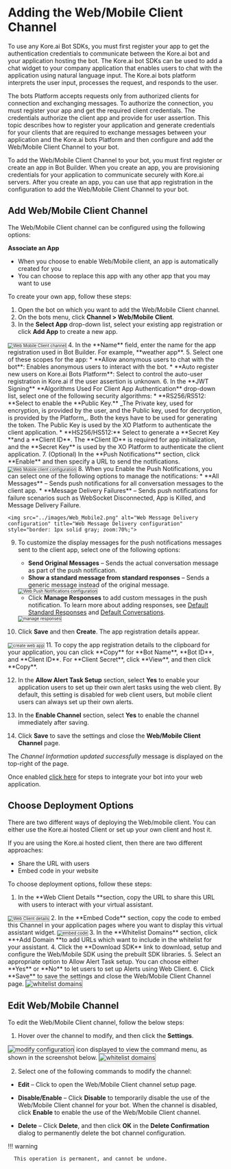 # Adding the Web/Mobile Client Channel

To use any Kore.ai Bot SDKs, you must first register your app to get the authentication credentials to communicate between the Kore.ai bot and your application hosting the bot. The Kore.ai bot SDKs can be used to add a chat widget to your company application that enables users to chat with the application using natural language input. The Kore.ai bots platform interprets the user input, processes the request, and responds to the user.

The bots Platform accepts requests only from authorized clients for connection and exchanging messages. To authorize the connection, you must register your app and get the required client credentials. The credentials authorize the client app and provide for user assertion.
This topic describes how to register your application and generate credentials for your clients that are required to exchange messages between your application and the Kore.ai bots Platform and then configure and add the Web/Mobile Client Channel to your bot.

To add the Web/Mobile Client Channel to your bot, you must first register or create an app in Bot Builder. When you create an app, you are provisioning credentials for your application to communicate securely with Kore.ai servers. After you create an app, you can use that app registration in the configuration to add the Web/Mobile Client Channel to your bot.


## Add Web/Mobile Client Channel

The Web/Mobile Client channel can be configured using the following options:

**Associate an App**

* When you choose to enable Web/Mobile client, an app is automatically created for you
* You can choose to replace this app with any other app that you may want to use

To create your own app, follow these steps:


1. Open the bot on which you want to add the Web/Mobile Client channel.
2. On the bots menu, click **Channel > Web/Mobile** **Client**.
3. In the **Select App** drop-down list, select your existing app registration or click **Add App** to create a new app.
<img src="../images/Web_Mobile.png" alt="Web Mobile Client channel" title="Web Mobile client channel" style="border: 1px solid gray; zoom:70%;">
4. In the **Name** field, enter the name for the app registration used in Bot Builder. For example, **weather app**.
5. Select one of these scopes for the app:
    * **Allow anonymous users to chat with the bot**: Enables anonymous users to interact with the bot.
    * **Auto register new users on Kore.ai Bots Platform**: Select to control the auto-user registration in Kore.ai if the user assertion is unknown.
6. In the **JWT Signing** **Algorithms Used For Client App Authentication** drop-down list, select one of the following security algorithms:
    * **RS256/RS512: **Select to enable the **Public Key.** _The Private key, used for encryption, is provided by the user, and the Public key, used for decryption, is provided by the Platform_. Both the keys have to be used for generating the token. The Public Key is used by the XO Platform to authenticate the client application.
    * **HS256/HS512:** Select to generate a **Secret Key **and a **Client ID**. The **Client ID** is required for app initialization, and the **Secret Key** is used by the XO Platform to authenticate the client application.
7. (Optional) In the **Push Notifications** section, click **Enable** and then specify a URL to send the notifications.
<img src="../images/Web_Mobile1.png" alt="Web Mobile client configuration" title="Web Mobile client configuration" style="border: 1px solid gray; zoom:70%;">
8. When you Enable the Push Notifications, you can select one of the following options to manage the notifications:
    * **All Messages** – Sends push notifications for all conversation messages to the client app.
    * **Message Delivery Failures** – Sends push notifications for failure scenarios such as WebSocket Disconnected, App is Killed, and Message Delivery Failure.

    <img src="../images/Web_Mobile2.png" alt="Web Message Delivery configuration" title="Web Message Delivery configuration" style="border: 1px solid gray; zoom:70%;">

9. To customize the display messages for the push notifications messages sent to the client app, select one of the following options:
    * **Send Original Messages** – Sends the actual conversation message as part of the push notification.
    * **Show a standard message from standard responses** – Sends a generic message instead of the original message.

    <img src="../images/Web_Mobile2_New.png" alt="Web Push Notifications   configuration" title="Web Push Notifications configuration" style="border: 1px solid gray; zoom:70%;">

    * Click **Manage Responses** to add custom messages in the push notification. To learn more about adding responses, see [Default Standard Responses](https://developer.kore.ai/docs/bots/bot-intelligence/default-standard-responses/) and [Default Conversations](https://developer.kore.ai/docs/bots/bot-intelligence/default-dialog/).
    <img src="../images/Web_Mobile3.png" alt="manage responses" title="manage responses" style="border: 1px solid gray; zoom:70%;">
10. Click **Save** and then **Create**. The app registration details appear.
 <img src="../images/Web_Mobile4.png" alt="create web app" title="create web app" style="border: 1px solid gray; zoom:70%;">
11. To copy the app registration details to the clipboard for your application, you can click **Copy** for **Bot Name**, **Bot ID**, and **Client ID**. For **Client Secret**, click **View**, and then click **Copy**.

12. In the **Allow Alert Task Setup** section, select **Yes** to enable your application users to set up their own alert tasks using the web client. By default, this setting is disabled for web client users, but mobile client users can always set up their own alerts.

13. In the **Enable Channel** section, select **Yes** to enable the channel immediately after saving.

14. Click **Save** to save the settings and close the **Web/Mobile Client Channel** page.

The _Channel Information updated successfully_ message is displayed on the top-right of the page.

Once enabled [click here](https://developer.kore.ai/docs/bots/sdks/kore-ai-web-sdk-tutorial/) for steps to integrate your bot into your web application.


## Choose Deployment Options

There are two different ways of deploying the Web/mobile client. You can either use the Kore.ai hosted Client or set up your own client and host it.

If you are using the Kore.ai hosted client, then there are two different approaches:

* Share the URL with users
* Embed code in your website

To choose deployment options, follow these steps:


1. In the **Web Client Details **section, copy the URL to share this URL with users to interact with your virtual assistant.
<img src="../images/Web_Mobile5.png" alt="Web Client details" title="Web Client details" style="border: 1px solid gray; zoom:70%;">
2. In the **Embed Code** section, copy the code to embed this Channel in your application pages where you want to display this virtual assistant widget.
 <img src="../images/Web_Mobile6.png" alt="embed code" title="embed code" style="border: 1px solid gray; zoom:70%;">
3. In the **Whitelist Domains** section, click **+Add Domain **to add URLs which want to include in the whitelist for your assistant.
4. Click the **Download SDK** link to download, setup and configure the Web/Mobile SDK using the prebuilt SDK libraries.
5. Select an appropriate option to Allow Alert Task setup. You can choose either **Yes** or **No** to let users to set up Alerts using Web Client.
6. Click **Save** to save the settings and close the Web/Mobile Client Channel page.
 <img src="../images/Web_Mobile7.png" alt="whitelist domains" title="whitelist domains" style="border: 1px solid gray;">



## Edit Web/Mobile Channel

To edit the Web/Mobile Client channel, follow the below steps:


1. Hover over the channel to modify, and then click the **Settings**.
<img src="../images/Web_Mobile8.png" alt="modify configuration" title="modify configuration" style="border: 1px solid gray;">
icon displayed to view the command menu, as shown in the screenshot below.
<img src="../images/Web_Mobile9.png" alt="whitelist domains" title="whitelist domains" style="border: 1px solid gray;">

2. Select one of the following commands to modify the channel:
  *  **Edit** – Click to open the Web/Mobile Client channel setup page.
  *  **Disable/Enable** – Click **Disable** to temporarily disable the use of the Web/Mobile Client channel for your bot. When the channel is disabled, click **Enable** to enable the use of the Web/Mobile Client channel.

  * **Delete** – Click **Delete**, and then click **OK** in the **Delete Confirmation** dialog to permanently delete the bot channel configuration.

!!! warning

      This operation is permanent, and cannot be undone.
